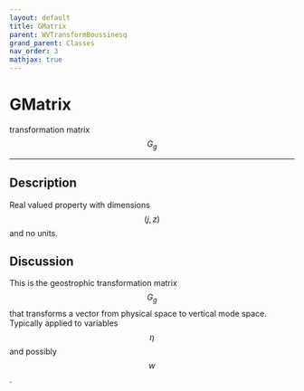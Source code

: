 ```yaml
---
layout: default
title: GMatrix
parent: WVTransformBoussinesq
grand_parent: Classes
nav_order: 3
mathjax: true
---
```


#  GMatrix

transformation matrix $$G_g$$


---

## Description
Real valued property with dimensions $$(j,z)$$ and no units.

## Discussion

This is the geostrophic transformation matrix $$G_g$$ that transforms a vector from physical space to vertical mode space. Typically applied to variables $$\eta$$ and possibly $$w$$.

